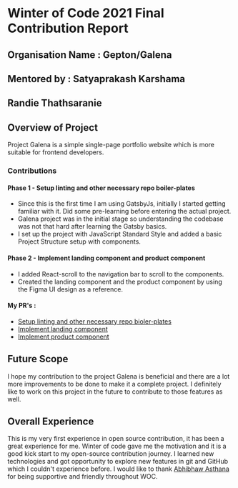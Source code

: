 # Winter of Code 2021 Final Contribution Report

## Organisation Name : Gepton/Galena
## Mentored by : Satyaprakash Karshama
## Randie Thathsaranie

## Overview of Project
Project Galena is a simple single-page portfolio website which is more suitable for frontend developers.
### Contributions

#### Phase 1 - Setup linting and other necessary repo boiler-plates
- Since this is the first time I am using GatsbyJs, initially I started getting familiar with it. Did some pre-learning before entering the actual project.
- Galena project was in the initial stage so understanding the codebase was not that hard after learning the Gatsby basics.
- I set up the project with JavaScript Standard Style and added a basic Project Structure setup with components.

#### Phase 2 - Implement landing component and product component
- I added React-scroll to the navigation bar to scroll to the components.
- Created the landing component and the product component by using the Figma UI design as a reference.

#### My PR's :
- [Setup linting and other necessary repo bioler-plates](https://github.com/GEPTON-INFOTECH/galena/pull/4)
- [Implement landing component](https://github.com/GEPTON-INFOTECH/galena/pull/11)
- [Implement product component](https://github.com/GEPTON-INFOTECH/galena/pull/12)

## Future Scope 
I hope my contribution to the project Galena is beneficial and there are a lot more improvements to be done to make it a complete project. I definitely like to work on this project in the future to contribute to those features as well. 

## Overall Experience
This is my very first experience in open source contribution, it has been a great experience for me. Winter of code gave me the motivation and it is a good kick start to my open-source contribution journey. I learned new technologies and got opportunity to explore new features in git and GitHub which I couldn't experience before. I would like to thank [Abhibhaw Asthana](https://github.com/abhibhaw) for being supportive and friendly throughout WOC.
